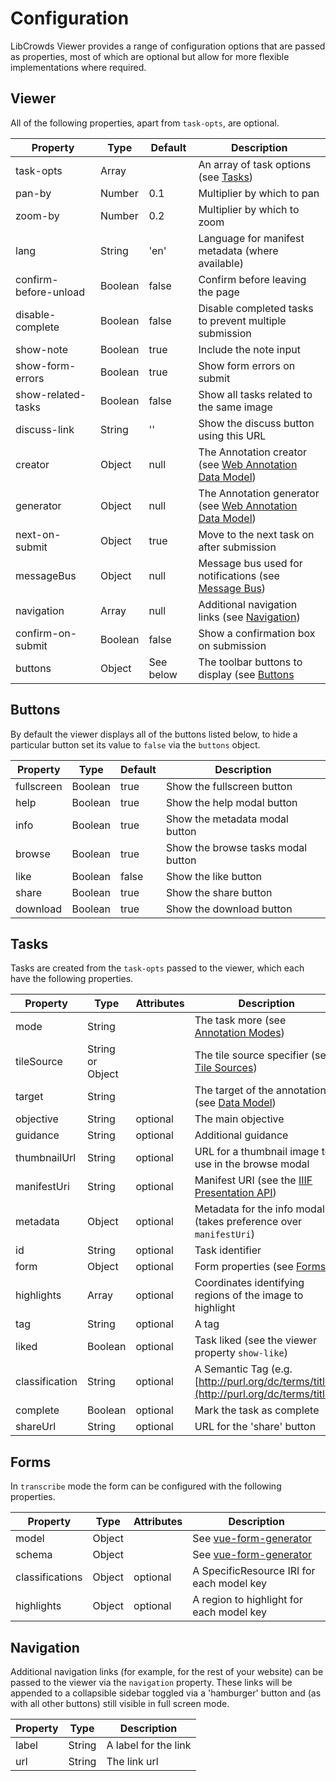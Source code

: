 # Configuration

LibCrowds Viewer provides a range of configuration options that are passed as properties, most of which are optional but allow for more flexible implementations where required.

## Viewer

All of the following properties, apart from `task-opts`, are optional.

| Property              | Type    | Default   | Description                                                                                           |
|-----------------------|---------|-----------|-------------------------------------------------------------------------------------------------------|
| task-opts             | Array   |           | An array of task options \(see [Tasks](configuration.md#tasks)\)                                      |
| pan-by                | Number  | 0.1       | Multiplier by which to pan                                                                            |
| zoom-by               | Number  | 0.2       | Multiplier by which to zoom                                                                           |
| lang                  | String  | 'en'      | Language for manifest metadata \(where available\)                                                    |
| confirm-before-unload | Boolean | false     | Confirm before leaving the page                                                                       |
| disable-complete      | Boolean | false     | Disable completed tasks to prevent multiple submission                                                |
| show-note             | Boolean | true      | Include the note input                                                                                |
| show-form-errors      | Boolean | true      | Show form errors on submit                                                                            |
| show-related-tasks    | Boolean | false     | Show all tasks related to the same image                                                              |
| discuss-link          | String  | ''        | Show the discuss button using this URL                                                                |
| creator               | Object  | null      | The Annotation creator \(see [Web Annotation Data Model](https://www.w3.org/TR/annotation-model/)\)   |
| generator             | Object  | null      | The Annotation generator \(see [Web Annotation Data Model](https://www.w3.org/TR/annotation-model/)\) |
| next-on-submit        | Object  | true      | Move to the next task on after submission                                                             |
| messageBus            | Object  | null      | Message bus used for notifications \(see [Message Bus](message_bus.md)\)                              |
| navigation            | Array   | null      | Additional navigation links \(see [Navigation](configuration.md#navigation)\)                         |
| confirm-on-submit     | Boolean | false     | Show a confirmation box on submission                                                                 |
| buttons               | Object  | See below | The toolbar buttons to display (see [Buttons](configuration.md#buttons)                               |

## Buttons

By default the viewer displays all of the buttons listed below, to hide a particular button set its value to `false` via the `buttons` object.

| Property              | Type    | Default | Description                                                                                           |
|-----------------------|---------|---------|-------------------------------------------------------------------------------------------------------|
| fullscreen            | Boolean | true    | Show the fullscreen button                                                                            |
| help                  | Boolean | true    | Show the help modal button                                                                            |
| info                  | Boolean | true    | Show the metadata modal button                                                                        |
| browse                | Boolean | true    | Show the browse tasks modal button                                                                    |
| like                  | Boolean | false   | Show the like button                                                                                  |
| share                 | Boolean | true    | Show the share button                                                                                 |
| download              | Boolean | true    | Show the download button                                                                              |


## Tasks

Tasks are created from the `task-opts` passed to the viewer, which each have the following properties.

| Property       | Type              | Attributes | Description                                                                                                    |
|----------------|-------------------|------------|----------------------------------------------------------------------------------------------------------------|
| mode           | String            |            | The task more (see [Annotation Modes](annotations/README.md))                                                  |
| tileSource     | String or Object  |            | The tile source specifier (see [Tile Sources](tile_sources.md))                                                |
| target         | String            |            | The target of the annotation (see [Data Model](data_model.md))                                                 |
| objective      | String            |  optional  | The main objective                                                                                             |
| guidance       | String            |  optional  | Additional guidance                                                                                            |
| thumbnailUrl   | String            |  optional  | URL for a thumbnail image to use in the browse modal                                                           |
| manifestUri    | String            |  optional  | Manifest URI (see the [IIIF Presentation API](http://iiif.io/api/presentation))                                |
| metadata       | Object            |  optional  | Metadata for the info modal (takes preference over `manifestUri`)                                              |
| id             | String            |  optional  | Task identifier                                                                                                |
| form           | Object            |  optional  | Form properties (see [Forms](configuration.md#forms))                                                          |
| highlights     | Array             |  optional  | Coordinates identifying regions of the image to highlight                                                      |
| tag            | String            |  optional  | A tag                                                                                                          |
| liked          | Boolean           |  optional  | Task liked (see the viewer property `show-like`)                                                               |
| classification | String            |  optional  | A Semantic Tag (e.g. [http://purl.org/dc/terms/title](http://purl.org/dc/terms/title))       |
| complete       | Boolean           |  optional  | Mark the task as complete                                                                                      |
| shareUrl       | String            |  optional  | URL for the 'share' button                                                                                     |

## Forms

In `transcribe` mode the form can be configured with the following properties.

| Property        | Type    | Attributes | Description                                                            |
|-----------------|---------|------------|------------------------------------------------------------------------|
| model           | Object  |            | See [vue-form-generator](https://github.com/icebob/vue-form-generator) |
| schema          | Object  |            | See [vue-form-generator](https://github.com/icebob/vue-form-generator) |
| classifications | Object  |  optional  | A SpecificResource IRI for each model key                              |
| highlights      | Object  |  optional  | A region to highlight for each model key                               |

## Navigation

Additional navigation links (for example, for the rest of your website) can be passed to the viewer via the `navigation` property. These links will be appended to a collapsible sidebar toggled via a 'hamburger' button and (as with all other buttons) still visible in full screen mode.

| Property | Type   | Description          |
|----------|--------|----------------------|
| label    | String | A label for the link |
| url      | String | The link url         |
